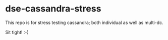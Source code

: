 # dse-cassandra-stress
This repo is for stress testing cassandra; both individual as well as multi-dc.

Sit tight! :-)
